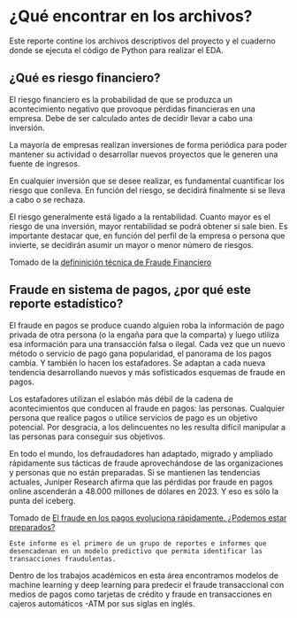 # ¿Qué encontrar en los archivos?

Este reporte contine los archivos descriptivos del proyecto y el cuaderno donde se ejecuta el código de Python para realizar el EDA. 

## ¿Qué es riesgo financiero?

El riesgo financiero es la probabilidad de que se produzca un acontecimiento negativo que provoque pérdidas financieras en una empresa. Debe de ser calculado antes de decidir llevar a cabo una inversión.

La mayoría de empresas realizan inversiones de forma periódica para poder mantener su actividad o desarrollar nuevos proyectos que le generen una fuente de ingresos.

En cualquier inversión que se desee realizar, es fundamental cuantificar los riesgo que conlleva. En función del riesgo, se decidirá finalmente si se lleva a cabo o se rechaza.

El riesgo generalmente está ligado a la rentabilidad. Cuanto mayor es el riesgo de una inversión, mayor rentabilidad se podrá obtener si sale bien. Es importante destacar que, en función del perfil de la empresa o persona que invierte, se decidirán asumir un mayor o menor número de riesgos.

Tomado de la [defininición técnica de Fraude Financiero](https://economipedia.com/definiciones/riesgo-financiero.html)


## Fraude en sistema de pagos, ¿por qué este reporte estadístico?

El fraude en pagos se produce cuando alguien roba la información de pago privada de otra persona (o la engaña para que la comparta) y luego utiliza esa información para una transacción falsa o ilegal. Cada vez que un nuevo método o servicio de pago gana popularidad, el panorama de los pagos cambia. Y también lo hacen los estafadores. Se adaptan a cada nueva tendencia desarrollando nuevos y más sofisticados esquemas de fraude en pagos.

Los estafadores utilizan el eslabón más débil de la cadena de acontecimientos que conducen al fraude en pagos: las personas. Cualquier persona que realice pagos o utilice servicios de pago es un objetivo potencial. Por desgracia, a los delincuentes no les resulta difícil manipular a las personas para conseguir sus objetivos.

En todo el mundo, los defraudadores han adaptado, migrado y ampliado rápidamente sus tácticas de fraude aprovechándose de las organizaciones y personas que no están preparadas. Si se mantienen las tendencias actuales, Juniper Research afirma que las pérdidas por fraude en pagos online ascenderán a 48.000 millones de dólares en 2023. Y eso es sólo la punta del iceberg.

Tomado de [El fraude en los pagos evoluciona rápidamente. ¿Podemos estar preparados?](https://www.sas.com/es_es/insights/articles/risk-fraud/payment-fraud-evolves-fast-can-we-stay-ahead.html#/)

```{note}
Este informe es el primero de un grupo de reportes e informes que desencadenan en un modelo predictivo que permita identificar las transacciones fraudulentas.
```

Dentro de los trabajos académicos en esta área encontramos modelos de machine learning y deep learning para predecir el fraude transaccional con medios de pagos como tarjetas de crédito y fraude en transacciones en cajeros automáticos -ATM por sus siglas en inglés.
